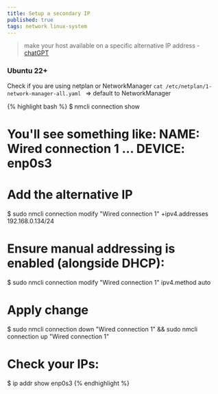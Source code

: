 ```yaml
---
title: Setup a secondary IP
published: true
tags: network linux-system
---
```

> make your host available on a specific alternative IP address - [chatGPT](https://chatgpt.com/share/681f2745-c928-800d-9057-db5efce02eb3)

### Ubuntu 22+

Check if you are using netplan or NetworkManager
`cat /etc/netplan/1-network-manager-all.yaml ` => default to NetworkManager

{% highlight bash %}
$ nmcli connection show
# You'll see something like: NAME: Wired connection 1 ... DEVICE: enp0s3

# Add the alternative IP
$ sudo nmcli connection modify "Wired connection 1" +ipv4.addresses 192.168.0.134/24

# Ensure manual addressing is enabled (alongside DHCP):
$ sudo nmcli connection modify "Wired connection 1" ipv4.method auto

# Apply change
$ sudo nmcli connection down "Wired connection 1" && sudo nmcli connection up "Wired connection 1"

# Check your IPs:
$ ip addr show enp0s3
{% endhighlight %}

